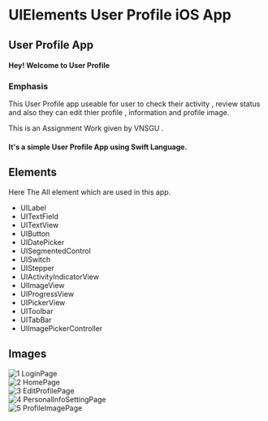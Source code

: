 # UIElements User Profile iOS App
<h2>User Profile App</h2>
<h4>Hey! Welcome to User Profile</h4>

<h3>Emphasis</h3>
This User Profile app useable for user to check their activity , review status and also they can edit thier profile , information and profile image.

This is an Assignment Work given by VNSGU .

<h4>It's a simple User Profile App using Swift Language.</h4>

<h2>Elements</h2>
<p>Here The All element which are used in this app.</p>
<ul>
  <li>UILabel</li>
  <li>UITextField</li>
  <li>UITextView</li>
  <li>UIButton</li>
  <li>UIDatePicker</li>
  <li>UISegmentedControl</li>
  <li>UISwitch</li>
  <li>UIStepper</li>
  <li>UIActivityIndicatorView</li>
  <li>UIImageView</li>
  <li>UIProgressView</li>
  <li>UIPickerView</li>
  <li>UIToolbar</li>
  <li>UITabBar</li>
  <li>UIImagePickerController</li>
 </ul>
 
<h2>Images</h2>

![1 LoginPage](https://user-images.githubusercontent.com/81357299/122857435-1d684700-d336-11eb-8356-fd2eb94bb237.png)</br>
![2 HomePage](https://user-images.githubusercontent.com/81357299/122863451-66bd9400-d340-11eb-93c3-c05718d905bc.png)</br>
![3 EditProfilePage](https://user-images.githubusercontent.com/81357299/122863460-6a511b00-d340-11eb-995e-9d2b422e4778.png)</br>
![4 PersonalInfoSettingPage](https://user-images.githubusercontent.com/81357299/122863461-6ae9b180-d340-11eb-85c4-155d2a44586d.png)</br>
![5 ProfileImagePage](https://user-images.githubusercontent.com/81357299/122863465-6d4c0b80-d340-11eb-9aa9-10d9b3597a97.png)










